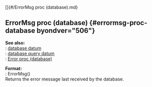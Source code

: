 []{#/ErrorMsg proc (database).md}    
## ErrorMsg proc (database) {#errormsg-proc-database byondver="506"}    
**See also:**    
:   [database datum](/database)    
:   [database query datum](/database/query)    
:   [Error proc (database)](/database/proc/Error)    
<!-- -->    
**Format:**    
:   ErrorMsg()    
Returns the error message last received by the database.  